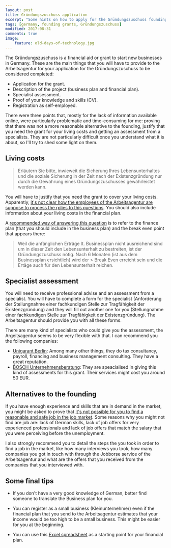 ```yaml
---
layout: post
title: Gründungszuschuss application
excerpt: "Some hints on how to apply for the Gründungszuschuss founding grant"
tags: [germany, founding grants, Gründungszuschuss]
modified: 2017-08-31
comments: true
image:
    feature: old-days-of-technology.jpg
---
```


The Gründungszuschuss is a financial aid or grant to start new businesses
in Germany.
These are the main things that you will have to provide to the Arbeitsagentur
for your application for the Gründungszuschuss to be considered completed:

- Application for the grant.
- Description of the project (business plan and financial plan).
- Specialist assessment.
- Proof of your knowledge and skills (CV).
- Registration as self-employed.


There were three points that, mostly for the lack of information available
online, were particularly problematic and time-consuming for me:
proving that there was not a more reasonable alternative to the founding,
justify that you need the grant for your living costs
and getting an assessment from a specialists.
They are not particularly difficult once you understand what it is about,
so I'll try to shed some light on them.


## Living costs

> Erläutern Sie bitte, inwieweit die Sicherung Ihres Lebensunterhaltes und die
> soziale Sicherung in der Zeit nach der Existenzgründung nur durch die Gewährung
> eines Gründungszuschusses gewährleistet werden kann.

You will have to justify that you need the grant to cover your living costs.
Apparently, [it's not clear how the employees of the Arbeitsagentur are suppose
to process the rplies to this questions](http://www.gruendungszuschuss.de/?id=15&showblog=3157).
You should also include information about your living costs in the financial plan.


A [recommended way of answering this question](https://www.gutefrage.net/frage/begruendung-der-foerderung-fuer-existenzgruender)
is to refer to the finance plan (that you should include in the business plan)
and the break even point that appears there:

> Weil die anfänglichen Erträge lt. Businessplan nicht ausreichend sind um in dieser Zeit den Lebensunterhalt zu bestreiten, ist der Gründungszuschuss nötig. Nach 6 Monaten (ist aus dem Businessplan ersichtlich) wird der > Break Even erreicht sein und die Ertäge auch für den Lebensunterhalt reichen.


## Specialist assessment

You will need to receive professional advise and an assessment from a
specialist. You will have to complete a form for the specialist (Anforderung der
Stellungnahme einer fachkundigen Stelle zur Tragfähigkeit der Existenzgründung)
and they will fill out another one for you (Stellungnahme einer fachkundigen
Stelle zur Tragfähigkeit der Existenzgründung).
The Arbeitsagentur should provide you with all these forms.


There are many kind of specialists who could give you the assessment,
the Argeitsagentur seems to be very flexible with that.
I can recommend you the following companies:

- [Unigarant Berlin](http://www.unigarant.de/en-berlin/):
Among many other things, they do tax consultancy, payroll, financing and
business management consulting. They have a great reputation.
- [BOSCH Unternehmensberatung](http://boschconsulting24.de):
They are speacialised in giving this kind of assessments for this grant.
Their services might cost you around 50 EUR.


## Alternatives to the founding

If you have enough experience and skills that are in demand in the market,
you might be asked to prove that [it's not possible for you to find a reasonable
and safe job in the job market]( https://www.gruenderlexikon.de/magazin/vermittlungsvorrang-vs-gruendungszuschuss-so-setzt-die-arbeitsagentur-die-kuerzungen-durch-2059).
Some reasons why you might not find are job are: lack of German skills,
lack of job offers for very experienced professionals and lack of job offers
that match the salary that you were perceiving before the unemployment.


I also strongly recommend you to detail the steps the you took in order to find
a job in the market, like how many interviews you took, how many companies you
got in touch with through the Jobborse service of the Arbeitsagentur and what
are the offers that you received from the companies that you interviewed with.


## Some final tips

- If you don't have a very good knowledge of German, better find someone to
translate the Business plan for you.

- You can register as a small business (Kleinunternehmer) even if the financial
plan that you send to the Arbeitsagentur estimates that your income would be too
high to be a small business. This might be easier for you at the beginning.

- You can use this [Excel spreadsheet](https://www.fuer-gruender.de/businessplan-vorlage/finanzplan-erstellen/)
as a starting point for your financial plan.
